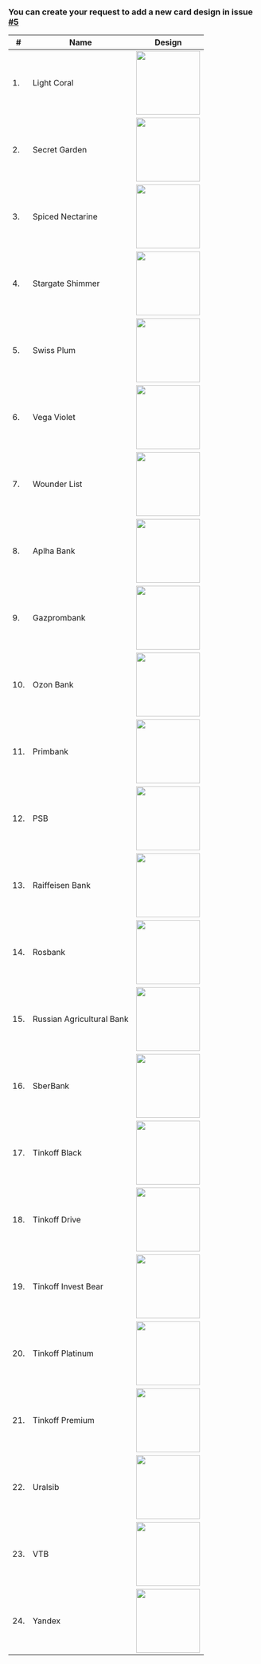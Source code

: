 ### You can create your request to add a new card design in issue [#5](https://github.com/the-dise/Mir-Pay-Wallet/issues/5)

| #   | Name                      | Design                                                                                                                                    |
| --- | ------------------------- | ----------------------------------------------------------------------------------------------------------------------------------------- |
| 1.  | Light Coral               | <img src="https://github.com/the-dise/Mir-Pay-Wallet/blob/main/app/src/main/res/drawable/card_default_light_coral.webp" width="128">      |
| 2.  | Secret Garden             | <img src="https://github.com/the-dise/Mir-Pay-Wallet/blob/main/app/src/main/res/drawable/card_default_secret_garden.webp" width="128">    |
| 3.  | Spiced Nectarine          | <img src="https://github.com/the-dise/Mir-Pay-Wallet/blob/main/app/src/main/res/drawable/card_default_spiced_nectarine.webp" width="128"> |
| 4.  | Stargate Shimmer          | <img src="https://github.com/the-dise/Mir-Pay-Wallet/blob/main/app/src/main/res/drawable/card_default_stargate_shimmer.webp" width="128"> |
| 5.  | Swiss Plum                | <img src="https://github.com/the-dise/Mir-Pay-Wallet/blob/main/app/src/main/res/drawable/card_default_swiss_plum.webp" width="128">       |
| 6.  | Vega Violet               | <img src="https://github.com/the-dise/Mir-Pay-Wallet/blob/main/app/src/main/res/drawable/card_default_vega_violet.webp" width="128">      |
| 7.  | Wounder List              | <img src="https://github.com/the-dise/Mir-Pay-Wallet/blob/main/app/src/main/res/drawable/card_default_wounder_list.webp" width="128">     |
| 8.  | Aplha Bank                | <img src="https://github.com/the-dise/Mir-Pay-Wallet/blob/main/app/src/main/res/drawable/card_real_alpha.webp" width="128">               |
| 9.  | Gazprombank               | <img src="https://github.com/the-dise/Mir-Pay-Wallet/blob/main/app/src/main/res/drawable/card_real_gazprombank.webp" width="128">         |
| 10. | Ozon Bank                 | <img src="https://github.com/the-dise/Mir-Pay-Wallet/blob/main/app/src/main/res/drawable/card_real_ozon.webp" width="128">                |
| 11. | Primbank                  | <img src="https://github.com/the-dise/Mir-Pay-Wallet/blob/main/app/src/main/res/drawable/card_real_primbank.webp" width="128">            |
| 12. | PSB                       | <img src="https://github.com/the-dise/Mir-Pay-Wallet/blob/main/app/src/main/res/drawable/card_real_psb.webp" width="128">                 |
| 13. | Raiffeisen Bank           | <img src="https://github.com/the-dise/Mir-Pay-Wallet/blob/main/app/src/main/res/drawable/card_real_raiffeisen.webp" width="128">          |
| 14. | Rosbank                   | <img src="https://github.com/the-dise/Mir-Pay-Wallet/blob/main/app/src/main/res/drawable/card_real_rosbank.webp" width="128">             |
| 15. | Russian Agricultural Bank | <img src="https://github.com/the-dise/Mir-Pay-Wallet/blob/main/app/src/main/res/drawable/card_real_rshb.webp" width="128">                |
| 16. | SberBank                  | <img src="https://github.com/the-dise/Mir-Pay-Wallet/blob/main/app/src/main/res/drawable/card_real_sber.webp" width="128">                |
| 17. | Tinkoff Black             | <img src="https://github.com/the-dise/Mir-Pay-Wallet/blob/main/app/src/main/res/drawable/card_real_tinkoff_black.webp" width="128">       |
| 18. | Tinkoff Drive             | <img src="https://github.com/the-dise/Mir-Pay-Wallet/blob/main/app/src/main/res/drawable/card_real_tinkoff_drive.webp" width="128">       |
| 19. | Tinkoff Invest Bear       | <img src="https://github.com/the-dise/Mir-Pay-Wallet/blob/main/app/src/main/res/drawable/card_real_tinkoff_invest_bear.webp" width="128"> |
| 20. | Tinkoff Platinum          | <img src="https://github.com/the-dise/Mir-Pay-Wallet/blob/main/app/src/main/res/drawable/card_real_tinkoff_platinum.webp" width="128">    |
| 21. | Tinkoff Premium           | <img src="https://github.com/the-dise/Mir-Pay-Wallet/blob/main/app/src/main/res/drawable/card_real_tinkoff_premium.webp" width="128">     |
| 22. | Uralsib                   | <img src="https://github.com/the-dise/Mir-Pay-Wallet/blob/main/app/src/main/res/drawable/card_real_uralsib.webp" width="128">             |
| 23. | VTB                       | <img src="https://github.com/the-dise/Mir-Pay-Wallet/blob/main/app/src/main/res/drawable/card_real_vtb.webp" width="128">                 |
| 24. | Yandex                    | <img src="https://github.com/the-dise/Mir-Pay-Wallet/blob/main/app/src/main/res/drawable/card_real_yandex.webp" width="128">              |
